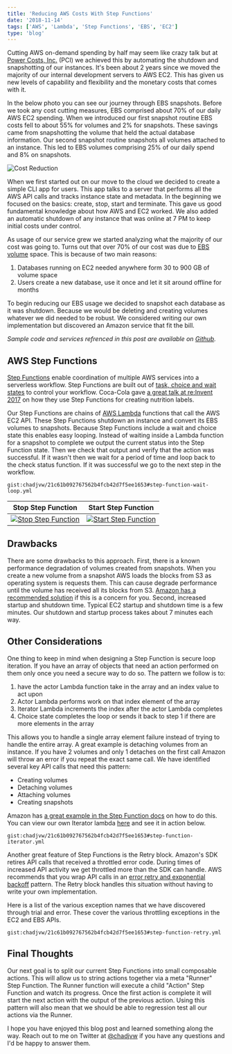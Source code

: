 ```yaml
---
title: 'Reducing AWS Costs With Step Functions'
date: '2018-11-14'
tags: ['AWS', 'Lambda', 'Step Functions', 'EBS', 'EC2']
type: 'blog'
---
```


Cutting AWS on-demand spending by half may seem like crazy talk but at [Power Costs, Inc.](https://www.powercosts.com/)
(PCI) we achieved this by automating the shutdown and snapshotting of our instances. It's been about 2 years since we
moved the majority of our internal development servers to AWS EC2. This has given us new levels of capability and
flexibility and the monetary costs that comes with it.

In the below photo you can see our journey through EBS snapshots. Before we took any cost cutting measures, EBS
comprised about 70% of our daily AWS EC2 spending. When we introduced our first snapshot routine EBS costs fell to about
55% for volumes and 2% for snapshots. These savings came from snapshotting the volume that held the actual database
information. Our second snapshot routine snapshots all volumes attached to an instance. This led to EBS volumes
comprising 25% of our daily spend and 8% on snapshots.

![Cost Reduction](cost-recuction.png)

When we first started out on our move to the cloud we decided to create a simple CLI app for users. This app talks to a
server that performs all the AWS API calls and tracks instance state and metadata. In the beginning we focused on the
basics: create, stop, start and terminate. This gave us good fundamental knowledge about how AWS and EC2 worked. We also
added an automatic shutdown of any instance that was online at 7 PM to keep initial costs under control.

As usage of our service grew we started analyzing what the majority of our cost was going to. Turns out that over 70% of
our cost was due to [EBS volume](https://aws.amazon.com/ebs/features/) space. This is because of two main reasons:

1. Databases running on EC2 needed anywhere form 30 to 900 GB of volume space
2. Users create a new database, use it once and let it sit around offline for months

To begin reducing our EBS usage we decided to snapshot each database as it was shutdown. Because we would be deleting
and creating volumes whatever we did needed to be robust. We considered writing our own implementation but discovered an
Amazon service that fit the bill.

_Sample code and services refrenced in this post are available on
[Github](https://github.com/powercosts/ebs-sf-example)._

## AWS Step Functions

[Step Functions](https://aws.amazon.com/step-functions/features/) enable coordination of multiple AWS services into a
serverless workflow. Step Functions are built out of [task, choice and wait
states](https://docs.aws.amazon.com/step-functions/latest/dg/concepts-states.html) to control your workflow. Coca-Cola
gave [a great talk at re:Invent 2017](https://youtu.be/sMaqd5J69Ns?t=502) on how they use Step Functions for creating
nutrition labels.

Our Step Functions are chains of [AWS Lambda](https://aws.amazon.com/lambda/features/) functions that call the AWS EC2
API. These Step Functions shutdown an instance and convert its EBS volumes to snapshots. Because Step Functions include
a wait and choice state this enables easy looping. Instead of waiting inside a Lambda function for a snapshot to
complete we output the current status into the Step Function state. Then we check that output and verify that the action
was successful. If it wasn't then we wait for a period of time and loop back to the check status function. If it was
successful we go to the next step in the workflow.

`gist:chadjvw/21c61b092767562b4fcb42d7f5ee1653#step-function-wait-loop.yml`

|Stop Step Function|Start Step Function|
|---|---|
[![Stop Step Function](stop-step-function-small.png)](stop-step-function.png) | [![Start Step Function](start-step-function-small.png)](start-step-function.png)

## Drawbacks

There are some drawbacks to this approach. First, there is a known performance degradation of volumes created from
snapshots. When you create a new volume from a snapshot AWS loads the blocks from S3 as operating system is requests
them. This can cause degrade performance until the volume has received all its blocks from S3. [Amazon has a recommended
solution](https://docs.aws.amazon.com/AWSEC2/latest/UserGuide/ebs-initialize.html) if this is a concern for you. Second,
increased startup and shutdown time. Typical EC2 startup and shutdown time is a few minutes. Our shutdown and startup
process takes about 7 minutes each way.

## Other Considerations

One thing to keep in mind when designing a Step Function is secure loop iteration. If you have an array of objects that
need an action performed on them only once you need a secure way to do so. The pattern we follow is to:

1. have the actor Lambda function take in the array and an index value to act upon
2. Actor Lambda performs work on that index element of the array
3. Iterator Lambda increments the index after the actor Lambda completes
4. Choice state completes the loop or sends it back to step 1 if there are more elements in the array

This allows you to handle a single array element failure instead of trying to handle the entire array. A great example
is detaching volumes from an instance. If you have 2 volumes and only 1 detaches on the first call Amazon will throw an
error if you repeat the exact same call. We have identified several key API calls that need this pattern:

* Creating volumes
* Detaching volumes
* Attaching volumes
* Creating snapshots

Amazon has [a great example in the Step Function
docs](https://docs.aws.amazon.com/step-functions/latest/dg/tutorial-create-iterate-pattern-section.html#create-iterate-pattern-step-1)
on how to do this. You can view our own Iterator lambda
[here](https://github.com/powercosts/ebs-sf-example/blob/master/src/functions/iterate.ts) and see it in action below.

`gist:chadjvw/21c61b092767562b4fcb42d7f5ee1653#step-function-iterator.yml`

Another great feature of Step Functions is the Retry block. Amazon's SDK retires API calls that received a throttled
error code. During times of increased API activity we get throttled more than the SDK can handle. AWS recommends that
you wrap API calls in an [error retry and exponential
backoff](https://docs.aws.amazon.com/general/latest/gr/api-retries.html) pattern. The Retry block handles this situation
without having to write your own implementation.

Here is a list of the various exception names that we have discovered through trial and error. These cover the various
throttling exceptions in the EC2 and EBS APIs.

`gist:chadjvw/21c61b092767562b4fcb42d7f5ee1653#step-function-retry.yml`

## Final Thoughts

Our next goal is to split our current Step Functions into small composable actions. This will allow us to string actions
together via a meta "Runner" Step Function. The Runner function will execute a child "Action" Step Function and watch
its progress. Once the first action is complete it will start the next action with the output of the previous action.
Using this pattern will also mean that we should be able to regression test all our actions via the Runner.

I hope you have enjoyed this blog post and learned something along the way. Reach out to me on Twitter at
[@chadjvw](https://twitter.com/chadjvw) if you have any questions and I'd be happy to answer them.
